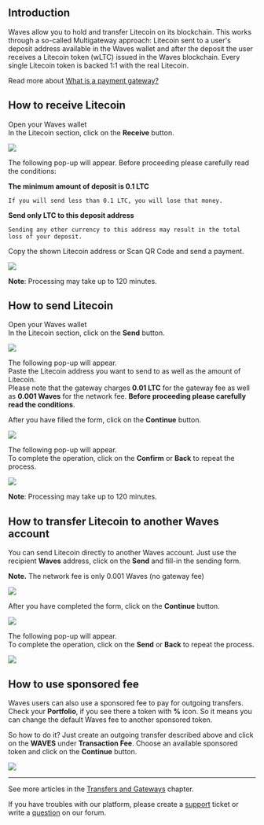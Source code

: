 ## Introduction

Waves allow you to hold and transfer Litecoin on its blockchain. This works through a so-called Multigateway approach: Litecoin sent to a user's deposit address available in the Waves wallet and after the deposit the user receives a Litecoin token \(wLTC\) issued in the Waves blockchain. Every single Litecoin token is backed 1:1 with the real Litecoin.

Read more about [What is a payment gateway?](/waves-client/frequently-asked-questions-faq/transfers-and-gateways/payment-gateway.md)

## How to receive Litecoin

Open your Waves wallet  
In the Litecoin section, click on the **Receive** button.

![](/_assets/litecoin_transfers_01.png)

The following pop-up will appear. Before proceeding please carefully read the conditions:

**The minimum amount of deposit is 0.1 LTC**
```
If you will send less than 0.1 LTC, you will lose that money.
```
**Send only LTC to this deposit address**
```
Sending any other currency to this address may result in the total loss of your deposit.
```

Copy the shown Litecoin address or Scan QR Code and send a payment.

![](/_assets/litecoin_transfers_02.png)

**Note**: Processing may take up to 120 minutes.

## How to send Litecoin

Open your Waves wallet  
In the Litecoin section, click on the **Send** button.

![](/_assets/litecoin_transfers_01.png)

The following pop-up will appear.  
Paste the Litecoin address you want to send to as well as the amount of Litecoin.  
Please note that the gateway charges **0.01 LTC** for the gateway fee as well as **0.001 Waves** for the network fee.
**Before proceeding please carefully read the conditions**.

After you have filled the form, click on the **Continue** button.

![](/_assets/litecoin_transfers_04.png)

The following pop-up will appear.  
To complete the operation, click on the **Confirm** or **Back** to repeat the process.

![](/_assets/litecoin_transfers_05.png)

**Note**: Processing may take up to 120 minutes.

## How to transfer Litecoin to another Waves account

You can send Litecoin directly to another Waves account. Just use the recipient **Waves** address, click on the **Send** and fill-in the sending form.

**Note.** The network fee is only 0.001 Waves \(no gateway fee\)

![](/_assets/litecoin_transfers_01.png)

After you have completed the form, click on the **Continue** button.

![](/_assets/litecoin_transfers_07.png)

The following pop-up will appear.  
To complete the operation, click on the **Send** or **Back** to repeat the process.

![](/_assets/litecoin_transfers_08.png)

## How to use sponsored fee

Waves users can also use a sponsored fee to pay for outgoing transfers. Check your **Portfolio**, if you see there a token with **%** icon. So it means you can change the default Waves fee to another sponsored token.

So how to do it? Just create an outgoing transfer described above and click on the **WAVES** under **Transaction Fee**.
Choose an available sponsored token and click on the **Continue** button.

![](/_assets/transaction_fee.png)

___



See more articles in the [Transfers and Gateways](/waves-client/wallet-management.md) chapter.

If you have troubles with our platform, please create a [support](https://support.wavesplatform.com/) ticket or write a [question](https://forum.wavesplatform.com/) on our forum.
